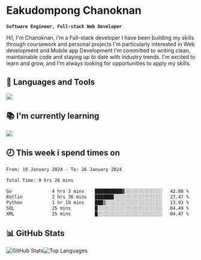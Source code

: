 # Eakudompong Chanoknan

**`Software Engineer, Full-stack Web Developer`**

<p>Hi!, I'm Chanoknan, i'm a Full-stack developer I have been building my skills
through coursework and personal projects I'm particularly interested in Web development
and Mobile app Development I'm committed to writing clean, maintainable
code and staying up to date with industry trends. I'm excited to learn
and grow, and I'm always looking for opportunities to apply my skills.</p>

## 🔧 Languages and Tools

  <a href="https://skillicons.dev">
    <img src="https://skillicons.dev/icons?i=typescript,javascript,html,css,php,java,python,laravel,nodejs,mongodb,react,nextjs,tailwind,mysql,planetscale,postgres,firebase&perline=9" />
  </a>
  
## 📚 I'm currently learning
  <a href="https://skillicons.dev">
    <img src="https://skillicons.dev/icons?i=go,rust,kotlin,androidstudio,graphql,docker,kubernetes,gcp,aws" />
  </a>

## 🕗 This week i spend times on

<!--START_SECTION:waka-->

```txt
From: 19 January 2024 - To: 26 January 2024

Total Time: 9 hrs 26 mins

Go               4 hrs 3 mins    ██████████▓░░░░░░░░░░░░░░   42.88 %
Kotlin           2 hrs 36 mins   ███████░░░░░░░░░░░░░░░░░░   27.47 %
Python           1 hr 19 mins    ███▒░░░░░░░░░░░░░░░░░░░░░   13.93 %
SQL              25 mins         █░░░░░░░░░░░░░░░░░░░░░░░░   04.49 %
XML              25 mins         █░░░░░░░░░░░░░░░░░░░░░░░░   04.47 %
```

<!--END_SECTION:waka-->

## 📊 GitHub Stats

<p style="display: flex">
  <img alt="GitHub Stats" src="https://github-readme-stats.vercel.app/api?username=EC-9624&show_icons=true&theme=gruvbox&count_private=true"/>
  <img alt="Top Languages" src="https://github-readme-stats.vercel.app/api/top-langs/?username=EC-9624&layout=compact&theme=gruvbox" />  
</p>

